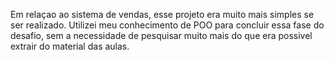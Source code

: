 Em relaçao ao sistema de vendas, esse projeto era muito mais simples se ser realizado. Utilizei meu conhecimento de POO para concluir essa fase do desafio, sem a necessidade de pesquisar muito mais do que era possivel extrair do material das aulas.
